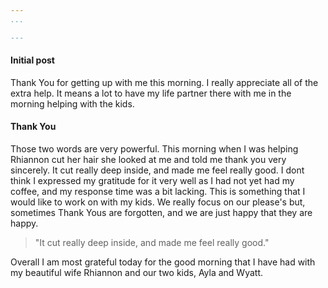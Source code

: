```yaml
---
...

---
```

#### Initial post

Thank You for getting up with me this morning.  I really appreciate all of the extra help.  It means a lot to have my life partner there with me in the morning helping with the kids.


#### Thank You

Those two words are very powerful.  This morning when I was helping Rhiannon cut her hair she looked at me and told me thank you very sincerely.  It cut really deep inside, and made me feel really good.  I dont think I expressed my gratitude for it very well as I had not yet had my coffee, and my response time was a bit lacking.  This is something that I would like to work on with my kids.  We really focus on our please's but, sometimes Thank Yous are forgotten, and we are just happy that they are happy.


> "It cut really deep inside, and made me feel really good."


Overall I am most grateful today for the good morning that I have had with my beautiful wife Rhiannon and our two kids, Ayla and Wyatt.
